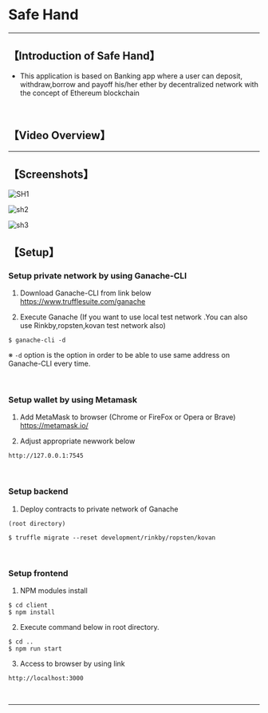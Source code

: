 # Safe Hand

***

## 【Introduction of Safe Hand】
- This application is based on Banking app where a user can deposit, withdraw,borrow and payoff his/her ether by decentralized network with the concept of Ethereum blockchain

&nbsp;

## 【Video Overview】
***
## 【Screenshots】
![SH1](https://user-images.githubusercontent.com/37343956/141669636-e9a3cd4d-b915-4007-9577-db62a1fb1c61.png)

![sh2](https://user-images.githubusercontent.com/37343956/141669638-d5c3458c-406b-4d9a-adf6-2692be20567f.png)

![sh3](https://user-images.githubusercontent.com/37343956/141669640-48480904-85ea-47a3-ae52-8c455cb29cdd.png)



## 【Setup】

### Setup private network by using Ganache-CLI
1. Download Ganache-CLI from link below  
https://www.trufflesuite.com/ganache  


2. Execute Ganache   (If you want to use local test network .You can also use Rinkby,ropsten,kovan test network also)
```
$ ganache-cli -d
```
※ `-d` option is the option in order to be able to use same address on Ganache-CLI every time.

&nbsp;


### Setup wallet by using Metamask
1. Add MetaMask to browser (Chrome or FireFox or Opera or Brave)    
https://metamask.io/  


2. Adjust appropriate newwork below 
```
http://127.0.0.1:7545
```

&nbsp;


### Setup backend
1. Deploy contracts to private network of Ganache
```
(root directory)

$ truffle migrate --reset development/rinkby/ropsten/kovan
```

&nbsp;


### Setup frontend
1. NPM modules install
```
$ cd client
$ npm install

```

2. Execute command below in root directory.
```
$ cd ..
$ npm run start
```

3. Access to browser by using link 
```
http://localhost:3000
```

&nbsp;

***
